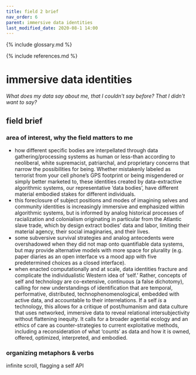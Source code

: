 ```yaml
---
title: field 2 brief
nav_order: 6
parent: immersive data identities
last_modified_date: 2020-08-1 14:00
---
```


{% include glossary.md %}

{% include references.md %}

# immersive data identities

_What does my data say about me, that I couldn't say before? That I didn't want to say?_

## field brief

### area of interest, why the field matters to me

- how different specific bodies are interpellated through data gathering/processing systems as human or less-than according to neoliberal, white supremacist, patriarchal, and proprietary concerns that narrow the possibilities for being. Whether mistakenly labeled as terrorist from your cell phone’s GPS footprint or being misgendered or simply better marketed to, these identities created by data-extractive algorithmic systems, our representative ‘data bodies’,  have different material embodied stakes for different individuals. 
- this foreclosure of subject positions and modes of imagining selves and community identities is increasingly immersive and emphasized within algorithmic systems, but is informed by analog historical processes of racialization and colonialism originating in particular from the Atlantic slave trade, which by design extract bodies’ data and labor, limiting their material agency, their social imaginaries, and their lives. 
- some subversive survival strategies and analog antecedents were overshadowed when they did not map onto quantifiable data systems, but may provide alternative models with more space for plurality (e.g. paper diaries as an open interface vs a mood app with five predetermined choices as a closed interface). 
- when enacted computationally and at scale, data identities fracture and complicate the individualistic Western idea of ‘self.’ Rather, concepts of self and technology are co-extensive, continuous (a false dichotomy), calling for new understandings of identification that are temporal, performative, distributed, technophenomenological, embedded with active data, and accountable to their interrelations. If a self _is_ a technology, this allows for a critique of post/humanism and data culture that uses networked, immersive data to reveal relational intersubjectivity without flattening inequity. It calls for a broader agential ecology and an ethics of care as counter-strategies to current exploitative methods, including a reconsideration of what ‘counts’ as data and how it is owned, offered, optimized, interpreted, and embodied. 

### organizing metaphors & verbs
infinite scroll, flagging
a self API
